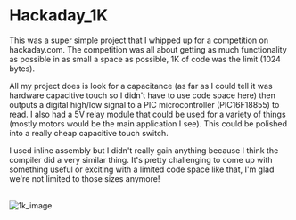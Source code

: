 # Hackaday_1K
This was a super simple project that I whipped up for a competition on hackaday.com.  The competition was all about getting as much functionality as possible in as small a space as possible, 1K of code was the limit (1024 bytes).  

All my project does is look for a capacitance (as far as I could tell it was hardware capacitive touch so I didn't have to use code space here) then outputs a digital high/low signal to a PIC microcontroller (PIC16F18855) to read.  I also had a 5V relay module that could be used for a variety of things (mostly motors would be the main application I see).  This could be polished into a really cheap capacitive touch switch.</br>

I used inline assembly but I didn't really gain anything because I think the compiler did a very similar thing.  It's pretty challenging to come up with something useful or exciting with a limited code space like that, I'm glad we're not limited to those sizes anymore!</br></br>

![1k_image](https://hackaday.io/project/19253/gallery#92803a7f2141e7b077ec8a4e32351b73)
